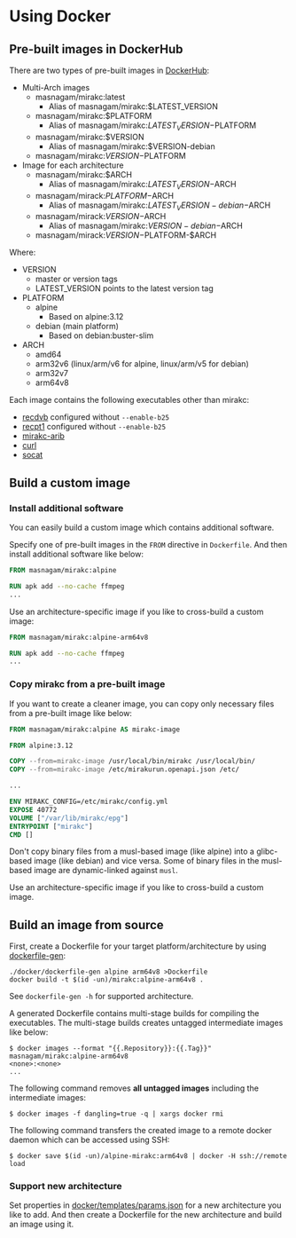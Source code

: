 # Using Docker

## Pre-built images in DockerHub

There are two types of pre-built images in [DockerHub]:

* Multi-Arch images
  * masnagam/mirakc:latest
    * Alias of masnagam/mirakc:$LATEST_VERSION
  * masnagam/mirakc:$PLATFORM
    * Alias of masnagam/mirakc:$LATEST_VERSION-$PLATFORM
  * masnagam/mirakc:$VERSION
    * Alias of masnagam/mirakc:$VERSION-debian
  * masnagam/mirakc:$VERSION-$PLATFORM
* Image for each architecture
  * masnagam/mirakc:$ARCH
    * Alias of masnagam/mirakc:$LATEST_VERSION-$ARCH
  * masnagam/mirack:$PLATFORM-$ARCH
    * Alias of masnagam/mirakc:$LATEST_VERSION-debian-$ARCH
  * masnagam/mirack:$VERSION-$ARCH
    * Alias of masnagam/mirakc:$VERSION-debian-$ARCH
  * masnagam/mirack:$VERSION-$PLATFORM-$ARCH

Where:

* VERSION
  * master or version tags
  * LATEST_VERSION points to the latest version tag
* PLATFORM
  * alpine
    * Based on alpine:3.12
  * debian (main platform)
    * Based on debian:buster-slim
* ARCH
  * amd64
  * arm32v6 (linux/arm/v6 for alpine, linux/arm/v5 for debian)
  * arm32v7
  * arm64v8

Each image contains the following executables other than mirakc:

* [recdvb] configured without `--enable-b25`
* [recpt1] configured without `--enable-b25`
* [mirakc-arib]
* [curl]
* [socat]

## Build a custom image

### Install additional software

You can easily build a custom image which contains additional software.

Specify one of pre-built images in the `FROM` directive in `Dockerfile`.  And
then install additional software like below:

```Dockerfile
FROM masnagam/mirakc:alpine

RUN apk add --no-cache ffmpeg
...
```

Use an architecture-specific image if you like to cross-build a custom image:

```Dockerfile
FROM masnagam/mirakc:alpine-arm64v8

RUN apk add --no-cache ffmpeg
...
```

### Copy mirakc from a pre-built image

If you want to create a cleaner image, you can copy only necessary files from a
pre-built image like below:

```Dockerfile
FROM masnagam/mirakc:alpine AS mirakc-image

FROM alpine:3.12

COPY --from=mirakc-image /usr/local/bin/mirakc /usr/local/bin/
COPY --from=mirakc-image /etc/mirakurun.openapi.json /etc/

...

ENV MIRAKC_CONFIG=/etc/mirakc/config.yml
EXPOSE 40772
VOLUME ["/var/lib/mirakc/epg"]
ENTRYPOINT ["mirakc"]
CMD []
```

Don't copy binary files from a musl-based image (like alpine) into a glibc-based
image (like debian) and vice versa.  Some of binary files in the musl-based
image are dynamic-linked against `musl`.

Use an architecture-specific image if you like to cross-build a custom image.

## Build an image from source

First, create a Dockerfile for your target platform/architecture by using
[dockerfile-gen](../docker/dockerfile-gen):

```shell
./docker/dockerfile-gen alpine arm64v8 >Dockerfile
docker build -t $(id -un)/mirakc:alpine-arm64v8 .
```

See `dockerfile-gen -h` for supported architecture.

A generated Dockerfile contains multi-stage builds for compiling the
executables.  The multi-stage builds creates untagged intermediate images like
below:

```console
$ docker images --format "{{.Repository}}:{{.Tag}}"
masnagam/mirakc:alpine-arm64v8
<none>:<none>
...
```

The following command removes **all untagged images** including the intermediate
images:

```console
$ docker images -f dangling=true -q | xargs docker rmi
```

The following command transfers the created image to a remote docker daemon
which can be accessed using SSH:

```console
$ docker save $(id -un)/alpine-mirakc:arm64v8 | docker -H ssh://remote load
```

### Support new architecture

Set properties in [docker/templates/params.json](../docker/templates/params/json)
for a new architecture you like to add.  And then create a Dockerfile for the
new architecture and build an image using it.

[recdvb]: http://cgi1.plala.or.jp/~sat/?x=entry:entry180805-164428
[recpt1]: https://github.com/stz2012/recpt1
[mirakc-arib]: https://github.com/masnagam/mirakc-arib
[curl]: https://curl.haxx.se/docs/manpage.html
[socat]: http://www.dest-unreach.org/socat/doc/socat.html
[DockerHub]: https://hub.docker.com/r/masnagam/mirakc
